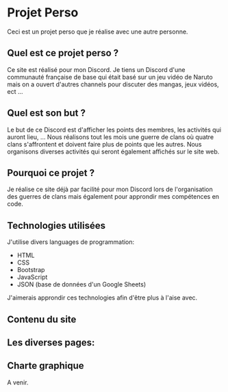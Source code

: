 # Projet Perso
Ceci est un projet perso que je réalise avec une autre personne.

## Quel est ce projet perso ?
Ce site est réalisé pour mon Discord. Je tiens un Discord d'une communauté française de base qui était basé sur un jeu vidéo de Naruto mais on a ouvert d'autres channels pour discuter des mangas, jeux vidéos, ect ...

## Quel est son but ?
Le but de ce Discord est d'afficher les points des membres, les activités qui auront lieu, ... Nous réalisons tout les mois une guerre de clans où quatre clans s'affrontent et doivent faire plus de points que les autres. Nous organisons diverses activités qui seront également affichés sur le site web.

## Pourquoi ce projet ?
Je réalise ce site déjà par facilité pour mon Discord lors de l'organisation des guerres de clans mais également pour approndir mes compétences en code.

## Technologies utilisées
J'utilise divers languages de programmation:
- HTML
- CSS
- Bootstrap
- JavaScript
- JSON (base de données d'un Google Sheets)

J'aimerais approndir ces technologies afin d'être plus à l'aise avec. 

## Contenu du site
Les diverses pages:
- 

## Charte graphique
A venir.
